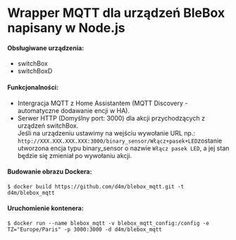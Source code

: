 # Wrapper MQTT dla urządzeń BleBox napisany w Node.js

#### Obsługiwane urządzenia:
- switchBox
- switchBoxD

#### Funkcjonalności:
- Intergracja MQTT z Home Assistantem (MQTT Discovery - automatyczne dodawanie encji w HA).
- Serwer HTTP (Domyślny port: 3000) dla akcji przychodzących z urządzeń switchBox.<br>
Jeśli na urządzeniu ustawimy na wejściu wywołanie URL np.: ```http://XXX.XXX.XXX.XXX:3000/binary_sensor/Włącz+pasek+LED```zostanie utworzona encja typu binary_sensor o nazwie ```Włącz pasek LED```, a jej stan będzie się zmieniał po wywołaniu akcji.

#### Budowanie obrazu Dockera:
```
$ docker build https://github.com/d4m/blebox_mqtt.git -t d4m/blebox_mqtt
```

#### Uruchomienie kontenera:
```
$ docker run --name blebox_mqtt -v blebox_mqtt_config:/config -e TZ="Europe/Paris" -p 3000:3000 -d d4m/blebox_mqtt
```